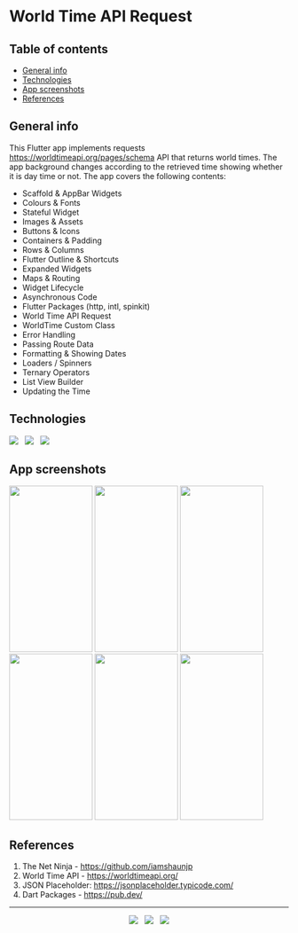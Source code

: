 # World Time API Request


## Table of contents
* [General info](#general-info)
* [Technologies](#technologies)
* [App screenshots](#app-screenshots)
* [References](#references)


## General info
This Flutter app implements requests https://worldtimeapi.org/pages/schema API that returns world times.
The app background changes according to the retrieved time showing whether it is day time or not.
The app covers the following contents:

- Scaffold & AppBar Widgets
- Colours & Fonts
- Stateful Widget
- Images & Assets
- Buttons & Icons
- Containers & Padding
- Rows & Columns
- Flutter Outline & Shortcuts
- Expanded Widgets
- Maps & Routing
- Widget Lifecycle
- Asynchronous Code
- Flutter Packages (http, intl, spinkit)
- World Time API Request
- WorldTime Custom Class
- Error Handling
- Passing Route Data
- Formatting & Showing Dates
- Loaders / Spinners
- Ternary Operators
- List View Builder
- Updating the Time


## Technologies
<p>
  <img src="https://img.shields.io/badge/Dart-Flutter-02569B?style=for-the-badge&logo=flutter&logoColor=white" />&nbsp;&nbsp;
  <img src="https://img.shields.io/badge/Android%20Studio-Android-3DDC84?style=for-the-badge&logo=android&logoColor=white" />&nbsp;&nbsp;
  <img src="https://img.shields.io/badge/Build%20Tool-Gradle-02303A?style=for-the-badge&logo=gradle&logoColor=white" />&nbsp;&nbsp;
</p>


## App screenshots
<kbd><img src="https://user-images.githubusercontent.com/5893219/141685940-14381413-137b-4761-b33a-e7f8e9ad41ae.png" width="150" height="300"></kbd>
<kbd><img src="https://user-images.githubusercontent.com/5893219/141685941-529f58af-b6f8-40eb-899e-75b9db3c0a8c.png" width="150" height="300"></kbd>
<kbd><img src="https://user-images.githubusercontent.com/5893219/141685932-522177c2-97e2-41ec-a511-b20b11f35a3e.png" width="150" height="300"></kbd>
<kbd><img src="https://user-images.githubusercontent.com/5893219/141685935-43e3d992-d5bb-42b5-984a-a56fdb8e39d8.png" width="150" height="300"></kbd>
<kbd><img src="https://user-images.githubusercontent.com/5893219/141685937-31d93ccc-f3c6-4ee1-9b0d-1c5943168e70.png" width="150" height="300"></kbd>
<kbd><img src="https://user-images.githubusercontent.com/5893219/141685938-40fcee8c-7695-4a4e-962c-06ca786aab7f.png" width="150" height="300"></kbd>


## References
1) The Net Ninja - https://github.com/iamshaunjp
2) World Time API - https://worldtimeapi.org/
3) JSON Placeholder: https://jsonplaceholder.typicode.com/
4) Dart Packages - https://pub.dev/


<!-- FOOTER (Author / Visit My Online Resume / Download My PDF Resume) -->
<hr>
<p align='center'>
  <a href="#"><img src="https://img.shields.io/badge/author-%C2%A9%20Siomara%20Cintia%20Pantarotto.%20All%20rights%20reserved.-008080?style=social"></a>&nbsp;&nbsp;
  <a href="https://siomara.com.br/"><img src="https://img.shields.io/badge/visit-My Online Resume-008080?style=social"></a>&nbsp;&nbsp;
  <a href="https://siomara.com.br/ResumePANTAROTTO.pdf"><img src="https://img.shields.io/badge/download-My PDF Resume-008080?style=social"></a>
</p>


